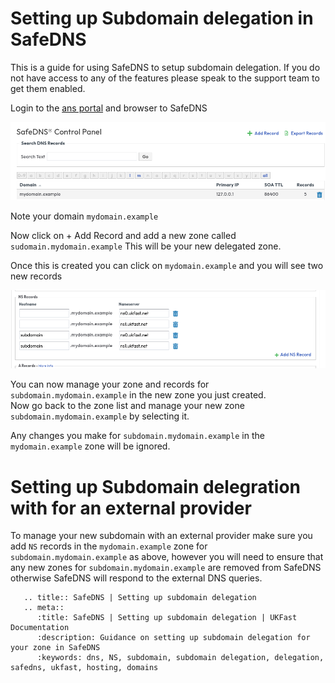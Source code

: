 # Setting up Subdomain delegation in SafeDNS

This is a guide for using SafeDNS to setup subdomain delegation. If you do not have access to any of the features please speak to the support team to get them enabled.

Login to the [ans portal](https://portal.ans.co.uk/safedns) and browser to SafeDNS

![SafeDNS Zone Page](files/safedns_zone_page.png)

Note your domain `mydomain.example`

Now click on + Add Record and add a new zone called `sudomain.mydomain.example` This will be your new delegated zone.

Once this is created you can click on `mydomain.example` and you will see two new records

![Delegated Zone](files/subdomain_delegation_zone.png)

You can now manage your zone and records for `subdomain.mydomain.example` in the new zone you just created.</br>
Now go back to the zone list and manage your new zone `subdomain.mydomain.example` by selecting it.</br>

Any changes you make for `subdomain.mydomain.example` in the `mydomain.example` zone will be ignored. 

# Setting up Subdomain delegration with for an external provider
To manage your new subdomain with an external provider make sure you add `NS` records in the `mydomain.example` zone for `subdomain.mydomain.example` as above, however you will need to ensure that any new zones for `subdomain.mydomain.example` are removed from SafeDNS otherwise SafeDNS will respond to the external DNS queries. 


```eval_rst
   .. title:: SafeDNS | Setting up subdomain delegation
   .. meta::
      :title: SafeDNS | Setting up subdomain delegation | UKFast Documentation
      :description: Guidance on setting up subdomain delegation for your zone in SafeDNS
      :keywords: dns, NS, subdomain, subdomain delegation, delegation, safedns, ukfast, hosting, domains
```
